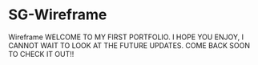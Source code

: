 # SG-Wireframe
Wireframe
WELCOME TO MY FIRST PORTFOLIO. I HOPE YOU ENJOY, I CANNOT WAIT TO LOOK AT THE FUTURE UPDATES. COME BACK SOON TO CHECK IT OUT!!
